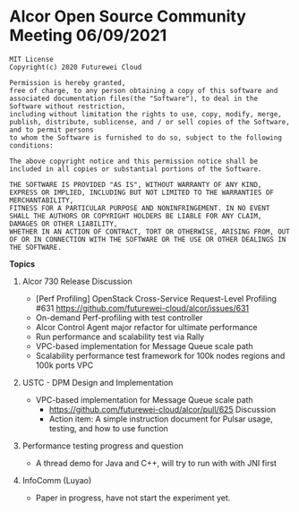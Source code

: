 # Alcor Open Source Community Meeting 06/09/2021


    MIT License
    Copyright(c) 2020 Futurewei Cloud

    Permission is hereby granted,
    free of charge, to any person obtaining a copy of this software and associated documentation files(the "Software"), to deal in the Software without restriction,
    including without limitation the rights to use, copy, modify, merge, publish, distribute, sublicense, and / or sell copies of the Software, and to permit persons
    to whom the Software is furnished to do so, subject to the following conditions:

    The above copyright notice and this permission notice shall be included in all copies or substantial portions of the Software.

    THE SOFTWARE IS PROVIDED "AS IS", WITHOUT WARRANTY OF ANY KIND, EXPRESS OR IMPLIED, INCLUDING BUT NOT LIMITED TO THE WARRANTIES OF MERCHANTABILITY,
    FITNESS FOR A PARTICULAR PURPOSE AND NONINFRINGEMENT. IN NO EVENT SHALL THE AUTHORS OR COPYRIGHT HOLDERS BE LIABLE FOR ANY CLAIM, DAMAGES OR OTHER LIABILITY,
    WHETHER IN AN ACTION OF CONTRACT, TORT OR OTHERWISE, ARISING FROM, OUT OF OR IN CONNECTION WITH THE SOFTWARE OR THE USE OR OTHER DEALINGS IN THE SOFTWARE.

**Topics**

1. Alcor 730 Release Discussion
    * [Perf Profiling] OpenStack Cross-Service Request-Level Profiling #631 https://github.com/futurewei-cloud/alcor/issues/631
    * On-demand Perf-profiling with test controller
    * Alcor Control Agent major refactor for ultimate performance
    * Run performance and scalability test via Rally 
    * VPC-based implementation for Message Queue scale path 
    * Scalability performance test framework for 100k nodes regions and 100k ports VPC

2. USTC - DPM Design and Implementation

    * VPC-based implementation for Message Queue scale path
        * https://github.com/futurewei-cloud/alcor/pull/625 Discussion 
        * Action item: A simple instruction document for Pulsar usage, testing, and how to use function
3. Performance testing progress and question
    * A thread demo for Java and C++, will try to run with with JNI first

4. InfoComm (Luyao)
    * Paper in progress, have not start the experiment yet. 